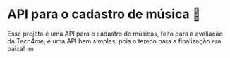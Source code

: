 # API para o cadastro de música 🎵
Esse projeto é uma API para o cadastro de músicas, feito para a avaliação da Tech4me, é uma API bem simples,
pois o tempo para a finalização era baixa! :m

